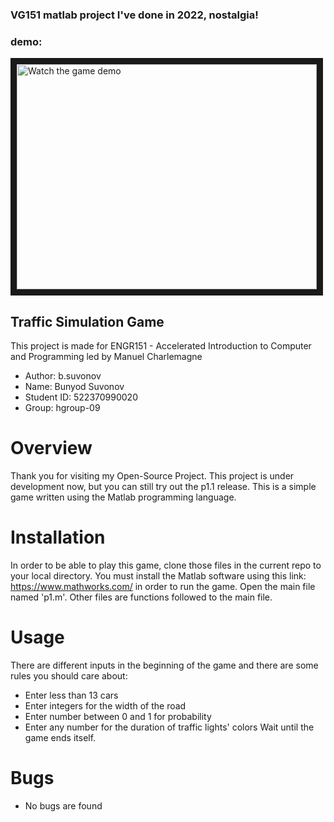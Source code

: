 ### VG151 matlab project I've done in 2022, nostalgia!

### demo:
<a href="https://youtu.be/G2oDc8FMyRg" target="_blank">
 <img src="http://img.youtube.com/vi/G2oDc8FMyRg/default.jpg" alt="Watch the game demo" width="480" height="360" border="10" />
</a>

## Traffic Simulation Game
This project is made for ENGR151 - Accelerated Introduction to Computer and Programming led by Manuel Charlemagne

- Author: b.suvonov
- Name: Bunyod Suvonov
- Student ID: 522370990020
- Group: hgroup-09

# Overview
Thank you for visiting my Open-Source Project. This project is under development now, but you can still try out the p1.1 release. This is a simple game written using the Matlab programming language.
# Installation
In order to be able to play this game, clone those files in the current repo to your local directory. You must install the Matlab software using this link: https://www.mathworks.com/ in order to run the game. Open the main file named 'p1.m'. Other files are functions followed to the main file.
# Usage
There are different inputs in the beginning of the game and there are some rules you should care about:
- Enter less than 13 cars
- Enter integers for the width of the road
- Enter number between 0 and 1 for probability
- Enter any number for the duration of traffic lights' colors
Wait until the game ends itself.
# Bugs
- No bugs are found
